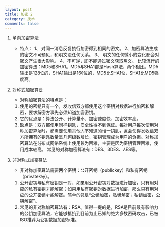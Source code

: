 ```yaml
---
layout: post
title: 加密 2
category: 技术
comments: false
---
```


1. 单向加密算法
	* 特点：
	1、 对同一消息反复执行加密得到相同的密文。
	2、加密算法生成的密文不可预见，和明文没任何关系。
	3、 明文的任何微小的变化都会对密文产生很大影响。
	4、不可逆，即不能通过密文获取明文。
	比较流行的加密算法：MD5和SHA1。MD5与SHA1都是Hash算法，两个相比。MD5输出是128位的，SHA1输出是160位的，MD5比SHA1快，SHA1比MD5强度高。 
	
2. 对称式加密算法
	* 对称加密算法的特点是：
	1. 使用的密钥只有一个，发收信双方都使用这个密钥对数据进行加密和解密，要求解密方事先必须知道加密密钥。
	2. 它的优点是：算法公开、计算量小、加密速度快、加密效率高。
	3. 缺点是：双方都使用同样钥匙，安全性得不到保证。每对用户每次使用对称加密算法时，都需要使用其他人不知道的惟一钥匙，这会使得发收信双方所拥有的钥匙数量呈几何级数增长，密钥管理成为用户的负担。对称加密算法在分布式网络系统上使用较为困难，主要是因为密钥管理困难，使用成本较高。
常见的对称加密算法有：DES、3DES、AES等。

3. 非对称式加密算法
	* 非对称加密算法需要两个密钥：公开密钥（publickey）和私有密钥（privatekey）。
	1. 公开密钥与私有密钥是一对，如果用公开密钥对数据进行加密，只有用对应的私有密钥才能解密；如果用私有密钥对数据进行加密，那么只有用对应的公开密钥才能解密。简单的说是“公钥加密，私钥解密；私钥加密，公钥解密”。
	2. 常见的非对称加密算法有：RSA。值得一提的是，RSA是目前最有影响力的公钥加密算法，它能够抵抗到目前为止已知的绝大多数密码攻击，已被ISO推荐为公钥数据加密标准。
